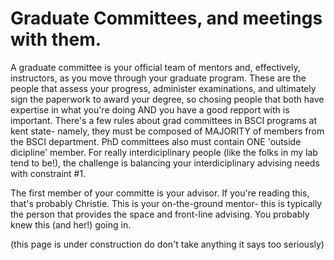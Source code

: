 # Graduate Committees, and meetings with them.
A graduate committee is your official team of mentors and, effectively, instructors, as you move through your graduate program. These are the people that assess your progress, administer examinations, and ultimately sign the paperwork to award your degree, so chosing people that both have expertise in what you're doing AND you have a good repport with is important. There's a few rules about grad committees in BSCI programs at kent state- namely, they must be composed of MAJORITY of members from the BSCI department. PhD committees also must contain ONE 'outside dicipline' member. For really interdiciplinary people (like the folks in my lab tend to be!), the challenge is balancing your interdiciplinary advising needs with constraint #1.

The first member of your committe is your advisor. If you're reading this, that's probably Christie. This is your on-the-ground mentor- this is typically the person that provides the space and front-line advising. You probably knew this (and her!) going in.


(this page is under construction do don't take anything it says too seriously)
